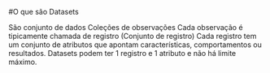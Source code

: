 #O que são Datasets

São conjunto de dados
Coleções de observações
Cada observação é tipicamente chamada de registro (Conjunto de registro)
Cada registro tem um conjunto de atributos que apontam características, comportamentos ou resultados.
Datasets podem ter 1 registro e 1 atributo e não há limite máximo.
